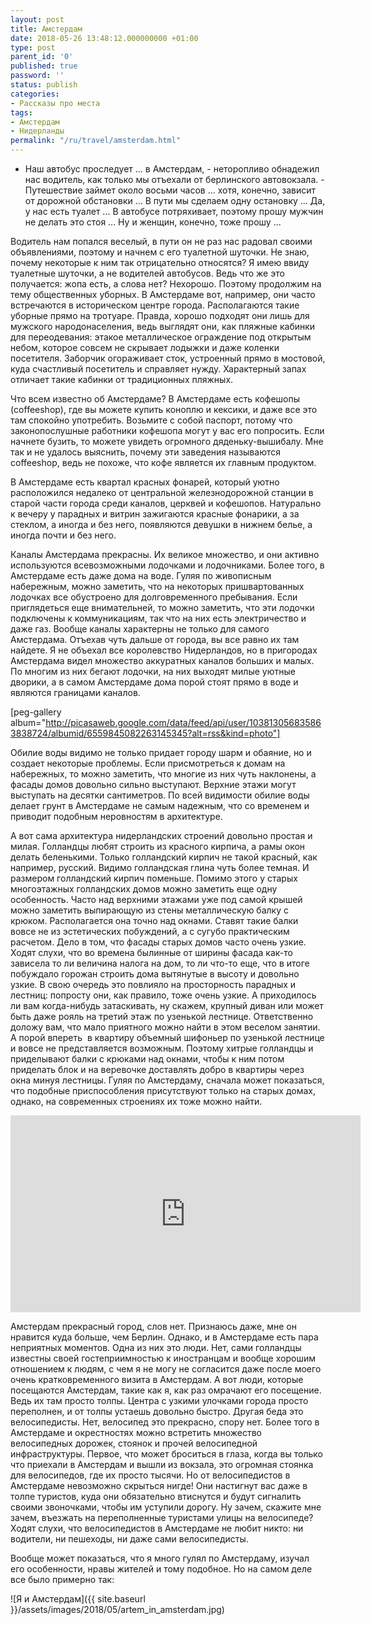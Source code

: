 ```yaml
---
layout: post
title: Амстердам
date: 2018-05-26 13:48:12.000000000 +01:00
type: post
parent_id: '0'
published: true
password: ''
status: publish
categories:
- Рассказы про места
tags:
- Амстердам
- Нидерланды
permalink: "/ru/travel/amsterdam.html"
---
```

- Наш автобус проследует ... в Амстердам, - неторопливо обнадежил нас водитель, как только мы отъехали от берлинского автовокзала. - Путешествие займет около восьми часов ... хотя, конечно, зависит от дорожной обстановки ... В пути мы сделаем одну остановку ... Да, у нас есть туалет ... В автобусе потряхивает, поэтому прошу мужчин не делать это стоя ... Ну и женщин, конечно, тоже прошу ...

Водитель нам попался веселый, в пути он не раз нас радовал своими объявлениями, поэтому и начнем с его туалетной шуточки. Не знаю, почему некоторые к ним так отрицательно относятся? Я имею ввиду туалетные шуточки, а не водителей автобусов. Ведь что же это получается: жопа есть, а слова нет? Нехорошо. Поэтому продолжим на тему общественных уборных. В Амстердаме вот, например, они часто встречаются в историческом центре города. Располагаются такие уборные прямо на тротуаре. Правда, хорошо подходят они лишь для мужского народонаселения, ведь выглядят они, как пляжные кабинки для переодевания: этакое металлическое ограждение под открытым небом, которое совсем не скрывает лодыжки и даже коленки посетителя. Заборчик огораживает сток, устроенный прямо в мостовой, куда счастливый посетитель и справляет нужду. Характерный запах отличает такие кабинки от традиционных пляжных.

Что всем известно об Амстердаме? В Амстердаме есть кофешопы (coffeeshop), где вы можете купить коноплю и кексики, и даже все это там спокойно употребить. Возьмите с собой паспорт, потому что законопослушные работники кофешопа могут у вас его попросить. Если начнете бузить, то можете увидеть огромного дяденьку-вышибалу. Мне так и не удалось выяснить, почему эти заведения называются coffeeshop, ведь не похоже, что кофе является их главным продуктом.

В Амстердаме есть квартал красных фонарей, который уютно расположился недалеко от центральной железнодорожной станции в старой части города среди каналов, церквей и кофешопов. Натурально к вечеру у парадных и витрин зажигаются красные фонарики, а за стеклом, а иногда и без него, появляются девушки в нижнем белье, а иногда почти и без него.

Каналы Амстердама прекрасны. Их великое множество, и они активно используются всевозможными лодочками и лодочниками. Более того, в Амстердаме есть даже дома на воде. Гуляя по живописным набережным, можно заметить, что на некоторых пришвартованных лодочках все обустроено для долговременного пребывания. Если приглядеться еще внимательней, то можно заметить, что эти лодочки подключены к коммуникациям, так что на них есть электричество и даже газ. Вообще каналы характерны не только для самого Амстердама. Отъехав чуть дальше от города, вы все равно их там найдете. Я не объехал все королевство Нидерландов, но в пригородах Амстердама видел множество аккуратных каналов больших и малых. По многим из них бегают лодочки, на них выходят милые уютные дворики, а в самом Амстердаме дома порой стоят прямо в воде и являются границами каналов.

[peg-gallery album="http://picasaweb.google.com/data/feed/api/user/103813056835863838724/albumid/6559845082263145345?alt=rss&kind=photo"]

Обилие воды видимо не только придает городу шарм и обаяние, но и создает некоторые проблемы. Если присмотреться к домам на набережных, то можно заметить, что многие из них чуть наклонены, а фасады домов довольно сильно выступают. Верхние этажи могут выступать на десятки сантиметров. По всей видимости обилие воды делает грунт в Амстердаме не самым надежным, что со временем и приводит подобным неровностям в архитектуре.

А вот сама архитектура нидерландских строений довольно простая и милая. Голландцы любят строить из красного кирпича, а рамы окон делать беленькими. Только голландский кирпич не такой красный, как например, русский. Видимо голландская глина чуть более темная. И размером голландский кирпич поменьше. Помимо этого у старых многоэтажных голландских домов можно заметить еще одну особенность. Часто над верхними этажами уже под самой крышей можно заметить выпирающую из стены металлическую балку с крюком. Располагается она точно над окнами. Ставят такие балки вовсе не из эстетических побуждений, а с сугубо практическим расчетом. Дело в том, что фасады старых домов часто очень узкие. Ходят слухи, что во времена былинные от ширины фасада как-то зависела то ли величина налога на дом, то ли что-то еще, что в итоге побуждало горожан строить дома вытянутые в высоту и довольно узкие. В свою очередь это повлияло на просторность парадных и лестниц: попросту они, как правило, тоже очень узкие. А приходилось ли вам когда-нибудь затаскивать, ну скажем, крупный диван или может быть даже рояль на третий этаж по узенькой лестнице. Ответственно доложу вам, что мало приятного можно найти в этом веселом занятии. А порой впереть&nbsp; в квартиру объемный шифоньер по узенькой лестнице и вовсе не представляется возможным. Поэтому хитрые голландцы и приделывают балки с крюками над окнами, чтобы к ним потом приделать блок и на веревочке доставлять добро в квартиры через окна минуя лестницы. Гуляя по Амстердаму, сначала может показаться, что подобные приспособления присутствуют только на старых домах, однако, на современных строениях их тоже можно найти.

<iframe src="https://www.youtube.com/embed/e2fBbzfwdbU" width="560" height="315" frameborder="0" allowfullscreen="allowfullscreen"></iframe>

Амстердам прекрасный город, слов нет. Признаюсь даже, мне он нравится куда больше, чем Берлин. Однако, и в Амстердаме есть пара неприятных моментов. Одна из них это люди. Нет, сами голландцы известны своей гостеприимностью к иностранцам и вообще хорошим отношением к людям, с чем я не могу не согласится даже после моего очень кратковременного визита в Амстердам. А вот люди, которые посещаются Амстердам, такие как я, как раз омрачают его посещение. Ведь их там просто толпы. Центра с узкими улочками города просто переполнен, и от толпы устаешь довольно быстро. Другая беда это велосипедисты. Нет, велосипед это прекрасно, спору нет. Более того в Амстердаме и окрестностях можно встретить множество велосипедных дорожек, стоянок и прочей велосипедной инфраструктуры. Первое, что может броситься в глаза, когда вы только что приехали в Амстердам и вышли из вокзала, это огромная стоянка для велосипедов, где их просто тысячи. Но от велосипедистов в Амстердаме невозможно скрыться нигде! Они настигнут вас даже в толпе туристов, куда они обязательно втиснутся и будут сигналить своими звоночками, чтобы им уступили дорогу. Ну зачем, скажите мне зачем, въезжать на переполненные туристами улицы на велосипеде? Ходят слухи, что велосипедистов в Амстердаме не любит никто: ни водители, ни пешеходы, ни даже сами велосипедисты.

Вообще может показаться, что я много гулял по Амстердаму, изучал его особенности, нравы жителей и тому подобное. Но на самом деле все было примерно так:

![Я и Амстердам]({{ site.baseurl }}/assets/images/2018/05/artem_in_amsterdam.jpg)

